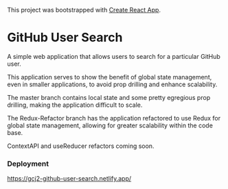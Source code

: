 This project was bootstrapped with [Create React App](https://github.com/facebook/create-react-app).

# GitHub User Search

A simple web application that allows users to search for a particular GitHub user.

This application serves to show the benefit of global state management, even in smaller applications,
to avoid prop drilling and enhance scalability.

The master branch contains local state and some pretty egregious prop drilling, making the application
difficult to scale.

The Redux-Refactor branch has the application refactored to use Redux for global state management, 
allowing for greater scalability within the code base.

ContextAPI and useReducer refactors coming soon.

### Deployment

https://gcj2-github-user-search.netlify.app/
